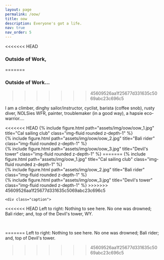 ```yaml
---
layout: page
permalink: /oow/
title: oow
description: Everyone's got a life.
nav: true
nav_order: 5
---
```

<<<<<<< HEAD
### **Outside of Work,**
=======
### Outside of Work...
>>>>>>> 45609526aa1f25677d331635c5069abc23c696c5

I am a climber, dinghy sailor/instructor, cyclist, barista (coffee snob), rusty diver, NOLSies WFR, painter, troublemaker (in a good way), a hapsie eco-warrior....


<div class="container-fluid">
	<div class="row">
		<div class="col-sm mt mt-md-0">
<<<<<<< HEAD
			{% include figure.html path="assets/img/oow/oow_1.jpg" title="Cal sailing club" class="img-fluid rounded z-depth-1" %}
		</div>
		<div class="col-sm mt mt-md-0">
			{% include figure.html path="assets/img/oow/oow_2.jpg" title="Bali rider" class="img-fluid rounded z-depth-1" %}
		</div>
		<div class="col-sm mt mt-md-0">
			{% include figure.html path="assets/img/oow/oow_3.jpg" title="Devil's tower" class="img-fluid rounded z-depth-1" %}
=======
			{% include figure.html path="assets/img/oow_1.jpg" title="Cal sailing club" class="img-fluid rounded z-depth-1" %}
		</div>
		<div class="col-sm mt mt-md-0">
			{% include figure.html path="assets/img/oow_2.jpg" title="Bali rider" class="img-fluid rounded z-depth-1" %}
		</div>
		<div class="col-sm mt mt-md-0">
			{% include figure.html path="assets/img/oow_3.jpg" title="Devil's tower" class="img-fluid rounded z-depth-1" %}
>>>>>>> 45609526aa1f25677d331635c5069abc23c696c5
		</div>
	</div>
	
	<div class="caption">
<<<<<<< HEAD
		Left to right: Nothing to see here. No one was drowned; Bali rider; and, top of the Devil's tower, WY.
	</div>
</div>

<br/>





=======
		Left to right: Nothing to see here. No one was drowned; Bali rider; and, top of Devil's tower.
	</div>
</div>

>>>>>>> 45609526aa1f25677d331635c5069abc23c696c5
